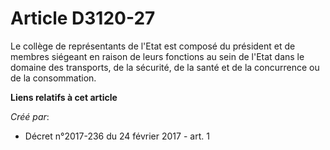 # Article D3120-27

Le collège de représentants de l'Etat est composé du président et de membres siégeant en raison de leurs fonctions au sein de
l'Etat dans le domaine des transports, de la sécurité, de la santé et de la concurrence ou de la consommation.

**Liens relatifs à cet article**

_Créé par_:

  - Décret n°2017-236 du 24 février 2017 - art. 1
